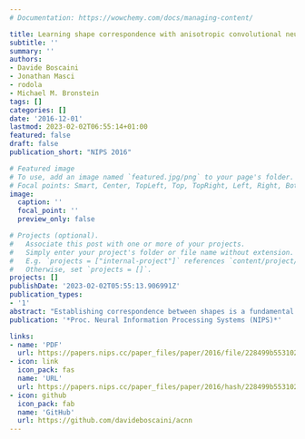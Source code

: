 ```yaml
---
# Documentation: https://wowchemy.com/docs/managing-content/

title: Learning shape correspondence with anisotropic convolutional neural networks
subtitle: ''
summary: ''
authors:
- Davide Boscaini
- Jonathan Masci
- rodola
- Michael M. Bronstein
tags: []
categories: []
date: '2016-12-01'
lastmod: 2023-02-02T06:55:14+01:00
featured: false
draft: false
publication_short: "NIPS 2016"

# Featured image
# To use, add an image named `featured.jpg/png` to your page's folder.
# Focal points: Smart, Center, TopLeft, Top, TopRight, Left, Right, BottomLeft, Bottom, BottomRight.
image:
  caption: ''
  focal_point: ''
  preview_only: false

# Projects (optional).
#   Associate this post with one or more of your projects.
#   Simply enter your project's folder or file name without extension.
#   E.g. `projects = ["internal-project"]` references `content/project/deep-learning/index.md`.
#   Otherwise, set `projects = []`.
projects: []
publishDate: '2023-02-02T05:55:13.906991Z'
publication_types:
- '1'
abstract: "Establishing correspondence between shapes is a fundamental problem in geometry processing, arising in a wide variety of applications. The problem is especially difficult in the setting of non-isometric deformations, as well as in the presence of topological noise and missing parts, mainly due to the limited capability to model such deformations axiomatically. Several recent works showed that invariance to complex shape transformations can be learned from examples. In this paper, we introduce an intrinsic convolutional neural network architecture based on anisotropic diffusion kernels, which we term Anisotropic Convolutional Neural Network (ACNN). In our construction, we generalize convolutions to non-Euclidean domains by constructing a set of oriented anisotropic diffusion kernels, creating in this way a local intrinsic polar representation of the data (patch), which is then correlated with a filter. Several cascades of such filters, linear, and non-linear operators are stacked to form a deep neural network whose parameters are learned by minimizing a task-specific cost. We use ACNNs to effectively learn intrinsic dense correspondences between deformable shapes in very challenging settings, achieving state-of-the-art results on some of the most difficult recent correspondence benchmarks."
publication: '*Proc. Neural Information Processing Systems (NIPS)*'

links:
- name: 'PDF'
  url: https://papers.nips.cc/paper_files/paper/2016/file/228499b55310264a8ea0e27b6e7c6ab6-Paper.pdf
- icon: link
  icon_pack: fas
  name: 'URL'
  url: https://papers.nips.cc/paper_files/paper/2016/hash/228499b55310264a8ea0e27b6e7c6ab6-Abstract.html
- icon: github
  icon_pack: fab
  name: 'GitHub'
  url: https://github.com/davideboscaini/acnn
---
```

